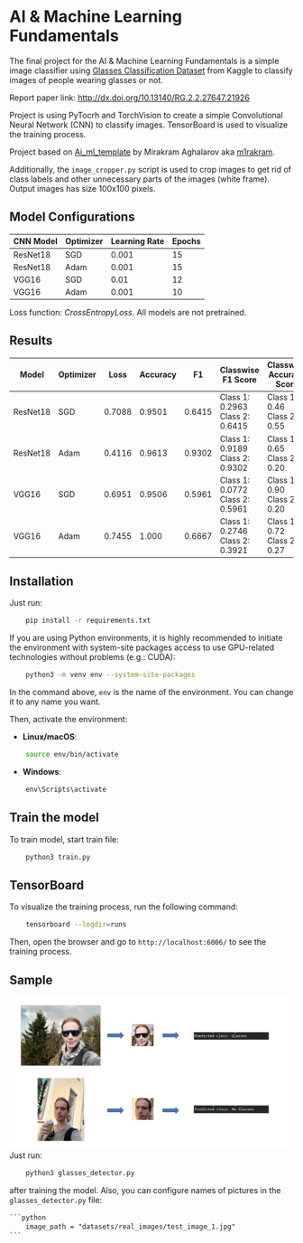 # AI & Machine Learning Fundamentals
The final project for the AI & Machine Learning Fundamentals is a simple image classifier using [Glasses Classification Dataset](https://www.kaggle.com/datasets/ashfakyeafi/glasses-classification-dataset) from Kaggle to classify images of people wearing glasses or not.


Report paper link: http://dx.doi.org/10.13140/RG.2.2.27647.21926


Project is using PyTocrh and TorchVision to create a simple Convolutional Neural Network (CNN) to classify images. TensorBoard is used to visualize the training process.

Project based on [Ai_ml_template](https://github.com/m1rakram/Ai_ml_template) by Mirakram Aghalarov aka [m1rakram](https://github.com/m1rakram).

Additionally, the `image_cropper.py` script is used to crop images to get rid of class labels and other unnecessary parts of the images (white frame). Output images has size 100x100 pixels.

## Model Configurations
| CNN Model | Optimizer | Learning Rate | Epochs |
|-----------|-----------|---------------|--------|
| ResNet18  | SGD       | 0.001         | 15     |
| ResNet18  | Adam      | 0.001         | 15     |
| VGG16     | SGD       | 0.01          | 12     |
| VGG16     | Adam      | 0.001         | 10     |

Loss function: *CrossEntropyLoss*. All models are not pretrained.


## Results
| Model    | Optimizer | Loss  | Accuracy | F1     | Classwise F1 Score | Classwise Accuracy Score |
|----------|-----------|-------|----------|--------|---------------------|---------------------------|
| ResNet18 | SGD       | 0.7088| 0.9501   | 0.6415 | Class 1: 0.2963 Class 2: 0.6415 | Class 1: 0.46 Class 2: 0.55 |
| ResNet18 | Adam      | 0.4116| 0.9613   | 0.9302 | Class 1: 0.9189 Class 2: 0.9302 | Class 1: 0.65 Class 2: 0.20 |
| VGG16    | SGD       | 0.6951| 0.9506   | 0.5961 | Class 1: 0.0772 Class 2: 0.5961 | Class 1: 0.90 Class 2: 0.20 |
| VGG16    | Adam      | 0.7455| 1.000    | 0.6667 | Class 1: 0.2746 Class 2: 0.3921 | Class 1: 0.72 Class 2: 0.27 |


## Installation

Just run:
```sh
    pip install -r requirements.txt
```

If you are using Python environments,  it is highly recommended to initiate the environment with system-site packages access to use GPU-related technologies without problems (e.g.: CUDA):

```sh
    python3 -m venv env --system-site-packages
```

In the command above, `env` is the name of the environment. You can change it to any name you want.

Then, activate the environment:

- **Linux/macOS**:
```sh
    source env/bin/activate
```

- **Windows**:
```cmd
    env\Scripts\activate
```

## Train the model
To train model, start train file:

```sh
    python3 train.py
```


## TensorBoard
To visualize the training process, run the following command:

```sh
    tensorboard --logdir=runs
```

Then, open the browser and go to `http://localhost:6006/` to see the training process.


## Sample 

![Sample](docs/sample.png)
Just run:
```sh
    python3 glasses_detector.py
```

after training the model. Also, you can configure names of pictures in the `glasses_detector.py` file:
    
    ```python
        image_path = "datasets/real_images/test_image_1.jpg"
    ```